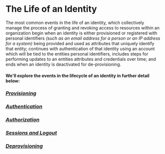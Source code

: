 # The Life of an Identity

The most common events in the life of an identity, which collectively manage the process of granting and revoking access to resources within an organization begin when an identity is either provisioned or registered with personal identifiers *(such as an email address for a person or an IP address for a system)* being provided and used as attributes that uniquely identify that entity; continues with authentication of that identity using an account which will be tied to the entities personal identifiers, includes steps for performing updates to an entities attributes and credentials over time; and ends when an identity is deactivated for de-provisioning.

#### We'll explore the events in the lifecycle of an identity in further detail below:

### ***[Provisioning](https://github.com/acfriday/life-of-an-identity/tree/main/provisioning)***

### ***[Authentication](https://github.com/acfriday/life-of-an-identity/tree/main/authentication)***

### ***[Authorization](https://github.com/acfriday/life-of-an-identity/tree/main/authorization)***

### ***[Sessions and Logout](https://github.com/acfriday/life-of-an-identity/tree/main/sessions-and-logout)***

### ***[Deprovisioning](https://github.com/acfriday/life-of-an-identity/tree/main/deprovisioning)***
